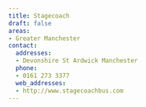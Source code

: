 ```yaml
---
title: Stagecoach
draft: false
areas:
- Greater Manchester
contact:
  addresses:
  - Devonshire St Ardwick Manchester
  phone:
  - 0161 273 3377
  web_addresses:
  - http://www.stagecoachbus.com
---
```


